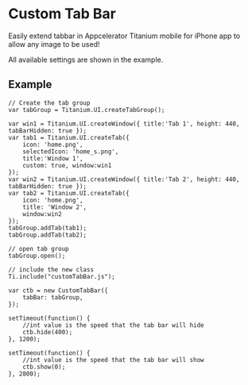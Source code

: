 Custom Tab Bar
==============

Easily extend tabbar in Appcelerator Titanium mobile for iPhone app to allow any image to be used!

All available settings are shown in the example.

Example
--------

	// Create the tab group
	var tabGroup = Titanium.UI.createTabGroup();

	var win1 = Titanium.UI.createWindow({ title:'Tab 1', height: 440, tabBarHidden: true });
	var tab1 = Titanium.UI.createTab({ 
		icon: 'home.png',
		selectedIcon: 'home_s.png',
		title:'Window 1',
		custom: true, window:win1 
	});
	var win2 = Titanium.UI.createWindow({ title:'Tab 2', height: 440, tabBarHidden: true });
	var tab2 = Titanium.UI.createTab({ 
		icon: 'home.png',
    	title: 'Window 2',
		window:win2 
	});
	tabGroup.addTab(tab1);  
	tabGroup.addTab(tab2);  

	// open tab group
	tabGroup.open();

	// include the new class
	Ti.include("customTabBar.js");

	var ctb = new CustomTabBar({
		tabBar: tabGroup,
	});
	
	setTimeout(function() {
		//int value is the speed that the tab bar will hide
		ctb.hide(400);
	}, 1200);

	setTimeout(function() {
		//int value is the speed that the tab bar will show
		ctb.show(0);
	}, 2800);